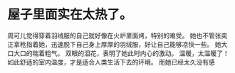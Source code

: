 # 屋子里面实在太热了。
周可儿觉得穿着羽绒服的自己就好像在火炉里面烤，特别的难受。
她也不管张奕正拿枪指着她，迅速脱下自己身上厚厚的羽绒服，好让自己能够凉快一些。
她大口大口的喘着粗气。
双眼的泪花，表明了她此时内心的激动。
温暖，太温暖了！
如此舒适的室内温度，才是适合人类生活下去的环境。
而她已经太久没有感

